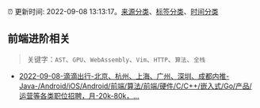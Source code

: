 :alarm_clock: 更新时间: 2022-09-08 13:13:17。[来源分类](../README.md)、[标签分类](../TAGS.md)、[时间分类](../TIMELINE.md)

## 前端进阶相关


> 关键字：`AST`、`GPU`、`WebAssembly`、`Vim`、`HTTP`、`算法`、`全栈`



- [2022-09-08-滴滴出行-北京、杭州、上海、广州、深圳、成都内推-Java-/Android/iOS/Android/前端/算法/前端/硬件/C/C++/嵌入式/Go/产品/运营等各类职位招聘，月-20k-80k，...](https://www.v2ex.com/t/878705) 